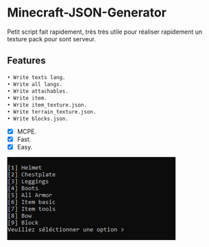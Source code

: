 # Minecraft-JSON-Generator
Petit script fait rapidement, très très utile pour réaliser rapidement un texture pack pour sont serveur.

## Features
    • Write texts lang.
    • Write all langs.
    • Write attachables.
    • Write item.
    • Write item_texture.json.
    • Write terrain_texture.json.
    • Write blocks.json.
    
- [x] MCPE.
- [x] Fast.
- [x] Easy.

![Screenshot](https://raw.githubusercontent.com/Zwuiix-cmd/Minecraft-JSON-Generator/master/IMG.PNG)
